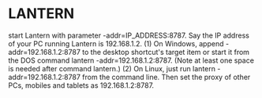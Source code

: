# LANTERN

start Lantern with parameter -addr=IP_ADDRESS:8787. Say the IP address of your PC running Lantern is 192.168.1.2.
(1) On Windows, append -addr=192.168.1.2:8787 to the desktop shortcut's target item or start it from the DOS command lantern -addr=192.168.1.2:8787. (Note at least one space is needed after command lantern.)
(2) On Linux, just run  lantern -addr=192.168.1.2:8787 from the command line.
Then set the proxy of other PCs, mobiles and tablets as 192.168.1.2:8787.
